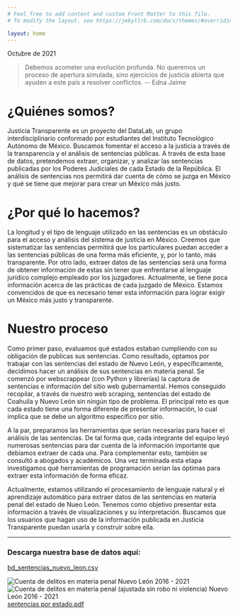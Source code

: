 ```yaml
---
# Feel free to add content and custom Front Matter to this file.
# To modify the layout, see https://jekyllrb.com/docs/themes/#overriding-theme-defaults

layout: home
---
```

Octubre de 2021

> Debemos acometer una evolución profunda. No queremos un proceso de apertura simulada, sino ejercicios de justicia abierta que ayuden a este país a resolver conflictos. -- Edna Jaime

# ¿Quiénes somos?

Justicia Transparente es un proyecto del DataLab, un grupo interdisciplinario conformado por estudiantes del Instituto Tecnológico Autónomo de México. Buscamos fomentar el acceso a la justicia a través de la transparencia y el análisis de sentencias públicas. A través de esta base de datos, pretendemos extraer, organizar, y analizar las sentencias publicadas por los Poderes Judiciales de cada Estado de la República. El análisis de sentencias nos permitirá dar cuenta de cómo se juzga en México y qué se tiene que mejorar para crear un México más justo. 

# ¿Por qué lo hacemos?

La longitud y el tipo de lenguaje utilizado en las sentencias es un obstáculo para el acceso y análisis del sistema de justicia en México. Creemos que sistematizar las sentencias permitirá que los particulares puedan acceder a las sentencias públicas de una forma más eficiente, y, por lo tanto, más transparente. Por otro lado, extraer datos de las sentencias será una forma de obtener información de estas sin tener que enfrentarse al lenguaje jurídico complejo empleado por los juzgadores. Actualmente, se tiene poca información acerca de las prácticas de cada juzgado de México. Estamos convencidos de que es necesario tener esta información para lograr exigir un México más justo y transparente. 

# Nuestro proceso 

Como primer paso, evaluamos qué estados estaban cumpliendo con su obligación de publicas sus sentencias. Como resultado, optamos por trabajar con las sentencias del estado de Nuevo León, y específicamente, decidimos hacer un análisis de sus sentencias en materia penal. Se comenzó por webscrappear (con Python y librerías) la captura de sentencias e información del sitio web gubernamental. Hemos conseguido recopilar, a través de nuestro web scraping, sentencias del estado de Coahuila y Nuevo León sin ningún tipo de problema. El principal reto es que cada estado tiene una forma diferente de presentar información, lo cual implica que se debe un algoritmo específico por sitio. 

A la par, preparamos las herramientas que serían necesarias para hacer el análisis de las sentencias. De tal forma que, cada integrante del equipo leyó numerosas sentencias para dar cuenta de la información importante que debíamos extraer de cada una. Para complementar esto, también se consultó a abogados y académicos. Una vez terminada esta etapa investigamos qué herramientas de programación serían las óptimas para extraer esta información de forma eficaz.

Actualmente, estamos utilizando el procesamiento de lenguaje natural y el aprendizaje automático para extraer datos de las sentencias en materia penal del estado de Nueo León. Tenemos como objetivo presentar esta información a través de visualizaciones y su interpretación. Buscamos que los usuarios que hagan uso de la información publicada en Justicia Transparente puedan usarla y construir sobre ella.  

***

### Descarga nuestra base de datos aquí:
[bd_sentencias_nuevo_leon.csv](https://github.com/DatalabITAM/justicia-transparente/files/7229974/bd_sentencias_nuevo_leon.csv)

![Cuenta de delitos en materia penal Nuevo León 2016 - 2021](https://user-images.githubusercontent.com/23329703/139119172-2a077e6d-40f1-4714-b848-c1339226086a.png)
![Cuenta de delitos en materia penal (ajustada sin robo ni violencia) Nuevo León 2016 - 2021](https://user-images.githubusercontent.com/23329703/139119185-b1321d03-86c5-4247-9b1c-f2ab31ec990d.png)
[sentencias por estado.pdf](https://github.com/DatalabITAM/justicia-transparente/files/7517862/sentencias.por.estado.pdf)
